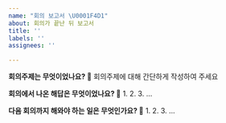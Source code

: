 ```yaml
---
name: "회의 보고서 \U0001F4D1"
about: 회의가 끝난 뒤 보고서
title: ''
labels: ''
assignees: ''

---
```


**회의주제는 무엇이었나요? 🎯**
회의주제에 대해 간단하게 작성하여 주세요

**회의에서 나온 해답은 무엇이었나요? 🔑**
1.
2.
3. 
...

**다음 회의까지 해와야 하는 일은 무엇인가요? 📜**
1.
2.
3.
...

